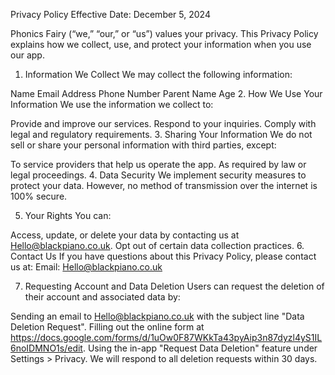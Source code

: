 Privacy Policy
Effective Date: December 5, 2024

Phonics Fairy (“we,” “our,” or “us”) values your privacy. This Privacy Policy explains how we collect, use, and protect your information when you use our app.

1. Information We Collect
We may collect the following information:

Name
Email Address
Phone Number
Parent Name
Age
2. How We Use Your Information
We use the information we collect to:

Provide and improve our services.
Respond to your inquiries.
Comply with legal and regulatory requirements.
3. Sharing Your Information
We do not sell or share your personal information with third parties, except:

To service providers that help us operate the app.
As required by law or legal proceedings.
4. Data Security
We implement security measures to protect your data. However, no method of transmission over the internet is 100% secure.

5. Your Rights
You can:

Access, update, or delete your data by contacting us at Hello@blackpiano.co.uk.
Opt out of certain data collection practices.
6. Contact Us
If you have questions about this Privacy Policy, please contact us at:
Email: Hello@blackpiano.co.uk

7. Requesting Account and Data Deletion
Users can request the deletion of their account and associated data by:

Sending an email to Hello@blackpiano.co.uk with the subject line "Data Deletion Request".
Filling out the online form at https://docs.google.com/forms/d/1uOw0F87WKkTa43pyAip3n87dyzl4yS1IL6noIDMNO1s/edit.
Using the in-app "Request Data Deletion" feature under Settings > Privacy.
We will respond to all deletion requests within 30 days.
